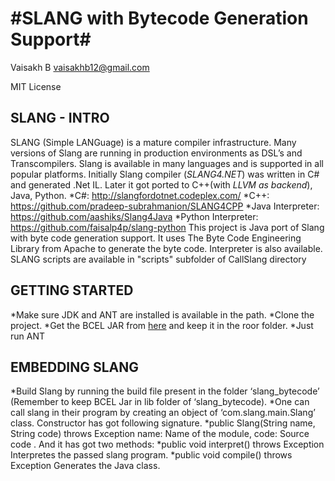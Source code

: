 #SLANG with Bytecode Generation Support#
============

Vaisakh B
vaisakhb12@gmail.com

MIT License

## SLANG - INTRO ##
SLANG (Simple LANGuage) is a mature compiler infrastructure. Many versions of Slang are running in production environments as DSL’s and Transcompilers. Slang is available in many languages and is supported in all popular platforms. Initially Slang compiler (*SLANG4.NET*) was written in C# and generated .Net IL. Later it got ported to C++(with *LLVM as backend*), Java, Python.
*C#: http://slangfordotnet.codeplex.com/
*C++: https://github.com/pradeep-subrahmanion/SLANG4CPP
*Java Interpreter: https://github.com/aashiks/Slang4Java
*Python Interpreter: https://github.com/faisalp4p/slang-python
This project is Java port of Slang with byte code generation support. It uses The Byte Code Engineering Library from Apache to generate the byte code. Interpreter is also available. 
SLANG scripts are available in "scripts" subfolder of CallSlang directory

## GETTING STARTED ##
*Make sure JDK and ANT are installed is available in the path. 
*Clone the project.
*Get the BCEL JAR from [here](https://commons.apache.org/proper/commons-bcel/download_bcel.cgi) and keep it in the roor folder.
*Just run ANT

## EMBEDDING SLANG ##
*Build Slang by running the build file present in the folder ‘slang_bytecode’ (Remember to keep BCEL Jar in lib folder of ‘slang_bytecode). 
*One can call slang in their program by creating an object of ‘com.slang.main.Slang’ class. Constructor has got following signature.
	*public Slang(String name, String code) throws Exception
	name: Name of the module, code: Source code .
	And it has got two methods:
		*public void interpret() throws Exception
			Interpretes the passed slang program.
		*public void compile() throws Exception
			Generates the Java class.




